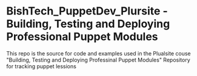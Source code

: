 
# BishTech_PuppetDev_Plursite - Building, Testing and Deploying Professional Puppet Modules

This repo is the source for code and examples used in the Plualsite couse
"Building, Testing and Deploying  Professinal Puppet Modules"
Repository for tracking puppet lessions
